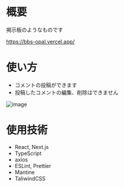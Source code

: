 # 概要

掲示板のようなものです

https://bbs-opal.vercel.app/

# 使い方

- コメントの投稿ができます
- 投稿したコメントの編集、削除はできません

![image](https://github.com/narutiga/bbs/assets/100295602/2e591dec-365e-4c3f-880e-b9b59e32e414)

# 使用技術

- React, Next.js
- TypeScript
- axios
- ESLint, Prettier
- Mantine
- TaliwindCSS
